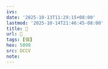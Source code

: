 ```yaml
---
ivs:
date: '2025-10-13T11:29:15+08:00'
lastmod: '2025-10-14T21:46:45-08:00'
title: 󰠯
url: 󰠯
tags: [備]
hex: 5099
src: DCCV
note:
---
```

